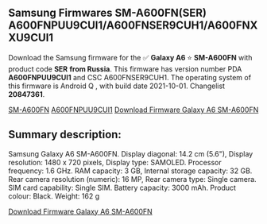 <h2>Samsung Firmwares SM-A600FN(SER) A600FNPUU9CUI1/A600FNSER9CUH1/A600FNXXU9CUI1</h2>
Download the Samsung firmware for the ✅ <strong>Galaxy A6 </strong> ⭐ <strong>SM-A600FN</strong> with product code <strong>SER</strong> <strong> from Russia</strong>. This firmware has version number PDA <strong>A600FNPUU9CUI1</strong> and CSC A600FNSER9CUH1. The operating system of this firmware is Android Q , with build date 2021-10-01. Changelist <strong>20847361</strong>.


[SM-A600FN](https://samfirm.shop/samsung/model/SM-A600FN)
[A600FNPUU9CUI1](https://samfirm.shop/samsung/pda/A600FNPUU9CUI1)
[Download Firmware Galaxy A6 SM-A600FN](https://samfirm.shop/samsung/firmware/462351)
<h2>Summary description:</h2>
<p>Samsung Galaxy A6 SM-A600FN. Display diagonal: 14.2 cm (5.6"), Display resolution: 1480 x 720 pixels, Display type: SAMOLED. Processor frequency: 1.6 GHz. RAM capacity: 3 GB, Internal storage capacity: 32 GB. Rear camera resolution (numeric): 16 MP, Rear camera type: Single camera. SIM card capability: Single SIM. Battery capacity: 3000 mAh. Product colour: Black. Weight: 162 g</p>


[Download Firmware Galaxy A6 SM-A600FN](https://samfirm.shop/samsung/firmware/462351)
